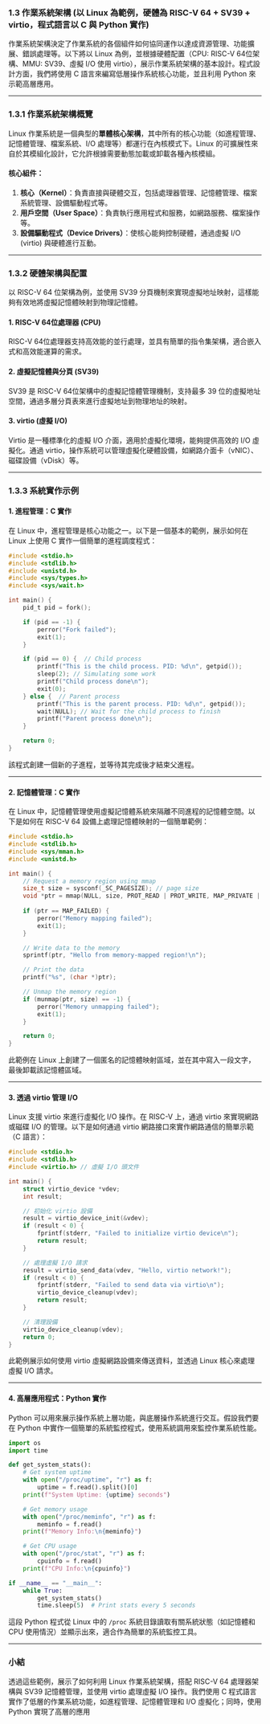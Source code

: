 ### 1.3 作業系統架構 (以 Linux 為範例，硬體為 RISC-V 64 + SV39 + virtio，程式語言以 C 與 Python 實作)

作業系統架構決定了作業系統的各個組件如何協同運作以達成資源管理、功能擴展、錯誤處理等。以下將以 Linux 為例，並根據硬體配置（CPU: RISC-V 64位架構、MMU: SV39、虛擬 I/O 使用 virtio），展示作業系統架構的基本設計。程式設計方面，我們將使用 C 語言來編寫低層操作系統核心功能，並且利用 Python 來示範高層應用。

---

### 1.3.1 作業系統架構概覽

Linux 作業系統是一個典型的**單體核心架構**，其中所有的核心功能（如進程管理、記憶體管理、檔案系統、I/O 處理等）都運行在內核模式下。Linux 的可擴展性來自於其模組化設計，它允許根據需要動態加載或卸載各種內核模組。

#### 核心組件：
1. **核心（Kernel）**：負責直接與硬體交互，包括處理器管理、記憶體管理、檔案系統管理、設備驅動程式等。
2. **用戶空間（User Space）**：負責執行應用程式和服務，如網路服務、檔案操作等。
3. **設備驅動程式（Device Drivers）**：使核心能夠控制硬體，通過虛擬 I/O (virtio) 與硬體進行互動。

---

### 1.3.2 硬體架構與配置

以 RISC-V 64 位架構為例，並使用 SV39 分頁機制來實現虛擬地址映射，這樣能夠有效地將虛擬記憶體映射到物理記憶體。

#### 1. RISC-V 64位處理器 (CPU)
RISC-V 64位處理器支持高效能的並行處理，並具有簡單的指令集架構，適合嵌入式和高效能運算的需求。

#### 2. 虛擬記憶體與分頁 (SV39)
SV39 是 RISC-V 64位架構中的虛擬記憶體管理機制，支持最多 39 位的虛擬地址空間，通過多層分頁表來進行虛擬地址到物理地址的映射。

#### 3. virtio (虛擬 I/O)
Virtio 是一種標準化的虛擬 I/O 介面，適用於虛擬化環境，能夠提供高效的 I/O 虛擬化。通過 virtio，操作系統可以管理虛擬化硬體設備，如網路介面卡（vNIC）、磁碟設備（vDisk）等。

---

### 1.3.3 系統實作示例

#### 1. 進程管理：C 實作

在 Linux 中，進程管理是核心功能之一。以下是一個基本的範例，展示如何在 Linux 上使用 C 實作一個簡單的進程調度程式：

```c
#include <stdio.h>
#include <stdlib.h>
#include <unistd.h>
#include <sys/types.h>
#include <sys/wait.h>

int main() {
    pid_t pid = fork();

    if (pid == -1) {
        perror("Fork failed");
        exit(1);
    }

    if (pid == 0) {  // Child process
        printf("This is the child process. PID: %d\n", getpid());
        sleep(2); // Simulating some work
        printf("Child process done\n");
        exit(0);
    } else {  // Parent process
        printf("This is the parent process. PID: %d\n", getpid());
        wait(NULL); // Wait for the child process to finish
        printf("Parent process done\n");
    }

    return 0;
}
```

該程式創建一個新的子進程，並等待其完成後才結束父進程。

---

#### 2. 記憶體管理：C 實作

在 Linux 中，記憶體管理使用虛擬記憶體系統來隔離不同進程的記憶體空間。以下是如何在 RISC-V 64 設備上處理記憶體映射的一個簡單範例：

```c
#include <stdio.h>
#include <stdlib.h>
#include <sys/mman.h>
#include <unistd.h>

int main() {
    // Request a memory region using mmap
    size_t size = sysconf(_SC_PAGESIZE); // page size
    void *ptr = mmap(NULL, size, PROT_READ | PROT_WRITE, MAP_PRIVATE | MAP_ANONYMOUS, -1, 0);
    
    if (ptr == MAP_FAILED) {
        perror("Memory mapping failed");
        exit(1);
    }

    // Write data to the memory
    sprintf(ptr, "Hello from memory-mapped region!\n");

    // Print the data
    printf("%s", (char *)ptr);

    // Unmap the memory region
    if (munmap(ptr, size) == -1) {
        perror("Memory unmapping failed");
        exit(1);
    }

    return 0;
}
```

此範例在 Linux 上創建了一個匿名的記憶體映射區域，並在其中寫入一段文字，最後卸載該記憶體區域。

---

#### 3. 透過 virtio 管理 I/O

Linux 支援 virtio 來進行虛擬化 I/O 操作。在 RISC-V 上，通過 virtio 來實現網路或磁碟 I/O 的管理。以下是如何通過 virtio 網路接口來實作網路通信的簡單示範（C 語言）：

```c
#include <stdio.h>
#include <stdlib.h>
#include <virtio.h> // 虛擬 I/O 頭文件

int main() {
    struct virtio_device *vdev;
    int result;

    // 初始化 virtio 設備
    result = virtio_device_init(&vdev);
    if (result < 0) {
        fprintf(stderr, "Failed to initialize virtio device\n");
        return result;
    }

    // 處理虛擬 I/O 請求
    result = virtio_send_data(vdev, "Hello, virtio network!");
    if (result < 0) {
        fprintf(stderr, "Failed to send data via virtio\n");
        virtio_device_cleanup(vdev);
        return result;
    }

    // 清理設備
    virtio_device_cleanup(vdev);
    return 0;
}
```

此範例展示如何使用 virtio 虛擬網路設備來傳送資料，並透過 Linux 核心來處理虛擬 I/O 請求。

---

#### 4. 高層應用程式：Python 實作

Python 可以用來展示操作系統上層功能，與底層操作系統進行交互。假設我們要在 Python 中實作一個簡單的系統監控程式，使用系統調用來監控作業系統性能。

```python
import os
import time

def get_system_stats():
    # Get system uptime
    with open("/proc/uptime", "r") as f:
        uptime = f.read().split()[0]
    print(f"System Uptime: {uptime} seconds")

    # Get memory usage
    with open("/proc/meminfo", "r") as f:
        meminfo = f.read()
    print(f"Memory Info:\n{meminfo}")

    # Get CPU usage
    with open("/proc/stat", "r") as f:
        cpuinfo = f.read()
    print(f"CPU Info:\n{cpuinfo}")

if __name__ == "__main__":
    while True:
        get_system_stats()
        time.sleep(5)  # Print stats every 5 seconds
```

這段 Python 程式從 Linux 中的 `/proc` 系統目錄讀取有關系統狀態（如記憶體和 CPU 使用情況）並顯示出來，適合作為簡單的系統監控工具。

---

### 小結

透過這些範例，展示了如何利用 Linux 作業系統架構，搭配 RISC-V 64 處理器架構與 SV39 記憶體管理，並使用 virtio 處理虛擬 I/O 操作。我們使用 C 程式語言實作了低層的作業系統功能，如進程管理、記憶體管理和 I/O 虛擬化；同時，使用 Python 實現了高層的應用